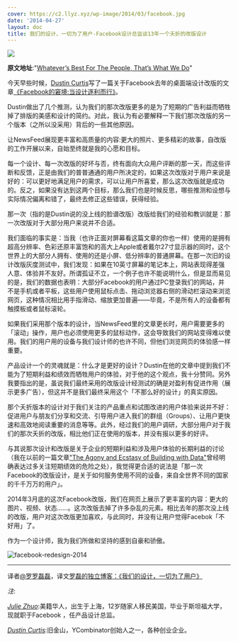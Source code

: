 ```yaml
---
cover: https://c2.llyz.xyz/wp-image/2014/03/facebook.jpg
date: '2014-04-27'
layout: doc
title: 我们的设计，一切为了用户-Facebook设计总监谈13年一个夭折的改版设计
---
```


![](https://c2.llyz.xyz/wp-image/2014/03/facebook.jpg)

**原文地址**:"[Whatever’s Best For The People, That’s What We Do](https://medium.com/p/ed75a0ee7641)"

今天早些时候，[Dustin Curtis](https://dcurt.is/facebooks-predicament)写了一篇关于Facebook去年的桌面端设计改版的文章[《Facebook的窘境:当设计逐利而行》](https://dcurt.is/facebooks-predicament)。

Dustin做出了几个推测，认为我们的那次改版更多的是为了短期的广告利益而牺牲掉了排版的美感和设计的简约。对此，我认为有必要解释一下我们那次改版的另一个版本（之所以没采用）背后的一些其他原因。

让NewsFeed展现更丰富和高质量的内容:更大的照片、更多精彩的故事，自改版的工作开展以来，自始至终就是我的心愿和目标。

每一个设计、每一次改版的好坏与否，终有面向大众用户评断的那一天，而这些评断和反馈，正是由我们的普普通通的用户所决定的，如果这次改版对于用户来说是好的：可以更好地满足用户的需求，可以让用户所喜爱，那么这次改版就是成功的。反之，如果没有达到这两个目标，那么我们也是时候反思，哪些推测和设想与实际情况偏离和错了，最终去修正这些错误，获得经验。

那一次（指的是Dustin说的没上线的脸谱改版）改版给我们的经验和教训就是：那一次改版对于大部分用户来说并不合适。

我们面临的事实是：当我（也许正面对屏幕看这篇文章的你也一样）使用的是拥有超高分辨率、色彩还原丰富饱和的高大上Apple或者戴尔27寸显示器的同时，这个世界上的大部分人拥有、使用的还是小屏、低分辨率的普通屏幕。在那一次旧的设计改版灰度测试中，我们发现：如果在10英寸屏幕的笔记本上，网站表现得差强人意、体验并不友好。所谓孤证不立，一个例子也许不能说明什么，但是显而易见的是，我们的数据也表明：大部分Facebook的用户通过PC登录我们的网站，并不是手机或者平板，这些用户使用鼠标点击、拖动浏览器右侧的滑动栏滚动来浏览网页，这种情况相比用手指滑动、缩放更加普遍——毕竟，不是所有人的设备都有触摸板或者鼠标滚轮。

如果我们采用那个版本的设计，当NewsFeed里的文章更长时，用户需要更多的「滚动」操作，用户也必须使用更多的鼠标动作，这会导致我们的网站变得难以使用。我们的用户用的设备与我们设计师的也许不同，但他们浏览网页的体验感一样重要。

产品设计一个的灵魂就是：什么才是更好的设计？Dustin在他的文章中提到我们不能为了短期利益和绩效而牺牲用户的体验，对于他的这个观点，我十分赞同。另外我要指出的是，虽说我们最终采用的改版设计经测试的确是对盈利有促进作用（展示更多广告），但这并不是我们最终采用这个「不那么好的设计」的真实原因。

那个夭折版本的设计对于我们关注的产品重点和试图改进的用户体验来说并不好：促进用户与朋友们分享和交流、引导用户进入我们的群组（Groups）、让用户更快速和高效地阅读重要的消息等等。此外，经过我们的用户调研，大部分用户对于我们的那次夭折的改版，相比他们正在使用的版本，并没有报以更多的好评。

与其说那次设计和改版是关于企业的短期利益和涉及用户体验的长期利益的讨论（我在以前的一篇文章["The Agony and Ecstasy of Building with Data"](https://medium.com/the-year-of-the-looking-glass/56215764d67c)曾经明确表达过多关注短期绩效的危险之处），我觉得更合适的说法是「那一次Facebook的改版设计，是关于如何服务使用不同的设备，来自全世界不同的国家的千千万万的用户」。

2014年3月底的这次Facebook改版，我们在网页上展示了更丰富的内容：更大的图片、视频、状态……。这次改版去掉了许多杂乱的元素。相比去年的那次没上线的改版，用户对这次改版更加喜欢，与此同时，并没有让用户觉得Facebok「不好用」了。

作为一个设计师，我为我们所做和坚持的感到自豪和骄傲。

![facebook-redesign-2014](https://c2.llyz.xyz/wp-image/2014/03/facebook-2014-redesign.png)

* * *

译者[@罗罗磊磊](https://weibo.com/foru17)，译文[罗磊的独立博客：《我们的设计，一切为了用户》](https://luolei.org/whatever-is-best-for-the-people-that-is-what-we-do-chinese-facebook-redesign-2014/)

_注_:

_[Julie Zhuo](https://www.juliezhuo.com/)_:美籍华人，出生于上海，12岁随家人移民美国，毕业于斯坦福大学，现就职于Facebook ，任产品设计总监。

_[Dustin Curtis](https://dcurt.is/)_:旧金山，YCombinator创始人之一，各种创业企业。
